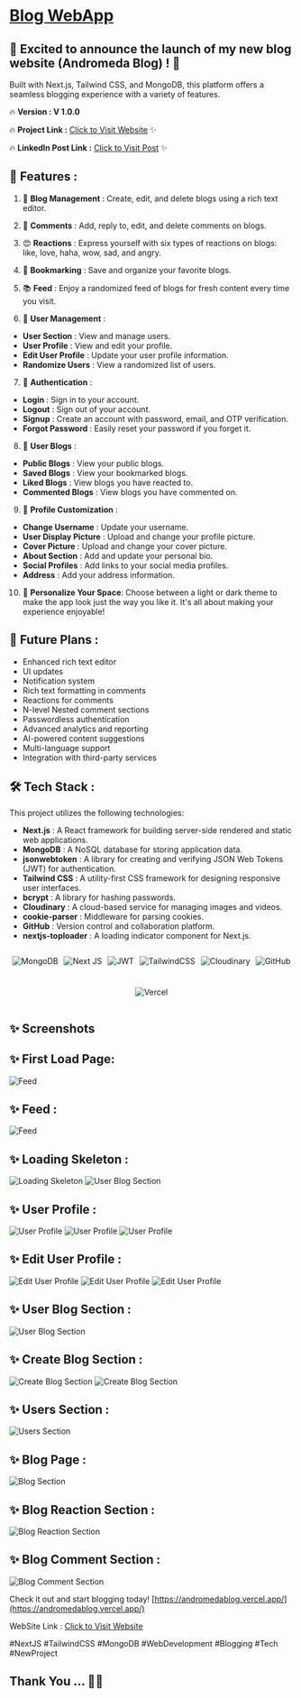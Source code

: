 # [Blog WebApp](https://andromedablog.vercel.app/)


## 🚀 Excited to announce the launch of my new blog website (Andromeda Blog) ! 🎉

Built with Next.js, Tailwind CSS, and MongoDB, this platform offers a seamless blogging experience with a variety of features.

🔥 **Version : V 1.0.0**

🔥 **Project Link :** [Click to Visit Website](https://andromedablog.vercel.app/) ✨

🔥 **LinkedIn Post Link :** [Click to Visit Post](https://www.linkedin.com/posts/soumojit-shome_nextjs-tailwindcss-mongodb-activity-7215268780577292288-FfeR) ✨

## 🎉 Features :

1. 📝  **Blog Management** : Create, edit, and delete blogs using a rich text editor.

2. 💬  **Comments** : Add, reply to, edit, and delete comments on blogs.

3. 😍  **Reactions** : Express yourself with six types of reactions on blogs: like, love, haha, wow, sad, and angry.

4. 🔖  **Bookmarking** : Save and organize your favorite blogs.

5. 📚  **Feed** : Enjoy a randomized feed of blogs for fresh content every time you visit.

6. 👥  **User Management** :

* **User Section** : View and manage users.
* **User Profile** : View and edit your profile.
* **Edit User Profile** : Update your user profile information.
* **Randomize Users** : View a randomized list of users.

7. 🔐  **Authentication** :

* **Login** : Sign in to your account.
* **Logout** : Sign out of your account.
* **Signup** : Create an account with password, email, and OTP verification.
* **Forgot Password** : Easily reset your password if you forget it.

8. 📝  **User Blogs** :

* **Public Blogs** : View your public blogs.
* **Saved Blogs** : View your bookmarked blogs.
* **Liked Blogs** : View blogs you have reacted to.
* **Commented Blogs** : View blogs you have commented on.

9. 🌟  **Profile Customization** :

* **Change Username** : Update your username.
* **User Display Picture** : Upload and change your profile picture.
* **Cover Picture** : Upload and change your cover picture.
* **About Section** : Add and update your personal bio.
* **Social Profiles** : Add links to your social media profiles.
* **Address** : Add your address information.

10. 🎨 **Personalize Your Space**: Choose between a light or dark theme to make the app look just the way you like it. It's all about making your experience enjoyable!

## 🔮 Future Plans :

* Enhanced rich text editor
* UI updates
* Notification system
* Rich text formatting in comments
* Reactions for comments
* N-level Nested comment sections
* Passwordless authentication
* Advanced analytics and reporting
* AI-powered content suggestions
* Multi-language support
* Integration with third-party services

## 🛠️ Tech Stack :

This project utilizes the following technologies:

* **Next.js** : A React framework for building server-side rendered and static web applications.
* **MongoDB** : A NoSQL database for storing application data.
* **jsonwebtoken** : A library for creating and verifying JSON Web Tokens (JWT) for authentication.
* **Tailwind CSS** : A utility-first CSS framework for designing responsive user interfaces.
* **bcrypt** : A library for hashing passwords.
* **Cloudinary** : A cloud-based service for managing images and videos.
* **cookie-parser** : Middleware for parsing cookies.
* **GitHub** : Version control and collaboration platform.
* **nextjs-toploader** : A loading indicator component for Next.js.


<div style="display: flex; justify-content: center; flex-wrap: wrap; gap: 10px;">

![MongoDB](/assets/badge/mongodb-badge.svg) 


![Next JS](/assets/badge/nextjs-badge.svg) 


![JWT](/assets/badge/jwt-badge.svg) 

![TailwindCSS](/assets/badge/tailwindcss-badge.svg) 

![Cloudinary](/assets/badge/cloudinary-badge.svg)

![GitHub](/assets/badge/github-badge.svg) 

![Vercel](/assets/badge/vercel-badge.svg)

</div>


## ✨ Screenshots

## ✨ First Load Page: 
![Feed](./assets/newVersion/blog-webapp0.png)

## ✨ Feed :
![Feed](./assets/newVersion/blog-webapp1.png)

## ✨ Loading Skeleton :
![Loading Skeleton](./assets/newVersion/blog-webapp2.png)
![User Blog Section](./assets/newVersion/blog-webapp10.png)

## ✨ User Profile :
![User Profile](./assets/newVersion/blog-webapp3.png)
![User Profile](./assets/newVersion/blog-webapp4.png)
![User Profile](./assets/newVersion/blog-webapp5.png)


## ✨ Edit User Profile :
![Edit User Profile](./assets/newVersion/blog-webapp6.png)
![Edit User Profile](./assets/newVersion/blog-webapp7.png)
![Edit User Profile](./assets/newVersion/blog-webapp8.png)


## ✨ User Blog Section :
![User Blog Section](./assets/newVersion/blog-webapp9.png)

## ✨ Create Blog Section :
![Create Blog Section](./assets/newVersion/blog-webapp11.png)
![Create Blog Section](./assets/newVersion/blog-webapp12.png)

## ✨ Users Section :
![Users Section](./assets/newVersion/blog-webapp13.png)

## ✨ Blog Page :
![Blog Section](./assets/newVersion/blog-webapp15.png)

## ✨ Blog Reaction Section :
![Blog Reaction Section](./assets/newVersion/blog-webapp16.png)

## ✨ Blog Comment Section :
![Blog Comment Section](./assets/newVersion/blog-webapp17.png)



Check it out and start blogging today! [https://andromedablog.vercel.app/](https://andromedablog.vercel.app/)

WebSite Link : [Click to Visit Website](https://andromedablog.vercel.app/)

#NextJS #TailwindCSS #MongoDB #WebDevelopment #Blogging #Tech #NewProject


## **Thank You ...** 🤗🙂